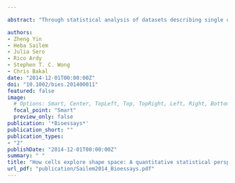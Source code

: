 ```yaml
---

abstract: "Through statistical analysis of datasets describing single cell shape following systematic gene depletion, we have found that the morphological landscapes explored by cells are composed of a small number of attractor states. We propose that the topology of these landscapes is in large part determined by cell‐intrinsic factors, such as biophysical constraints on cytoskeletal organization, and reflects different stable signaling and/or transcriptional states. Cell‐extrinsic factors act to determine how cells explore these landscapes, and the topology of the landscapes themselves. Informational stimuli primarily drive transitions between stable states by engaging signaling networks, while mechanical stimuli tune, or even radically alter, the topology of these landscapes. As environments fluctuate, the topology of morphological landscapes explored by cells dynamically adapts to these fluctuations. Finally we hypothesize …"

authors:
- Zheng Yin
- Heba Sailem
- Julia Sero
- Rico Ardy
- Stephen T. C. Wong
- Chris Bakal
date: "2014-12-01T00:00:00Z"
doi: "10.1002/bies.201400011"
featured: false
image:
  # Options: Smart, Center, TopLeft, Top, TopRight, Left, Right, BottomLeft, Bottom, BottomRight
  focal_point: "Smart"
  preview_only: false
publication: '*Bioessays*'
publication_short: ""
publication_types:
- "2"
publishDate: "2014-12-01T00:00:00Z"
summary: " "
title: "How cells explore shape space: A quantitative statistical perspective of cellular morphogenesis"
url_pdf: "publication/Sailem2014_Bioessays.pdf"
---
```


